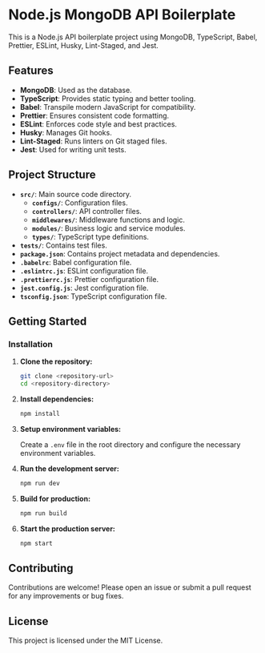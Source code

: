 # Node.js MongoDB API Boilerplate

This is a Node.js API boilerplate project using MongoDB, TypeScript, Babel, Prettier, ESLint, Husky, Lint-Staged, and Jest.

## Features

- **MongoDB**: Used as the database.
- **TypeScript**: Provides static typing and better tooling.
- **Babel**: Transpile modern JavaScript for compatibility.
- **Prettier**: Ensures consistent code formatting.
- **ESLint**: Enforces code style and best practices.
- **Husky**: Manages Git hooks.
- **Lint-Staged**: Runs linters on Git staged files.
- **Jest**: Used for writing unit tests.

## Project Structure

- **`src/`**: Main source code directory.
  - **`configs/`**: Configuration files.
  - **`controllers/`**: API controller files.
  - **`middlewares/`**: Middleware functions and logic.
  - **`modules/`**: Business logic and service modules.
  - **`types/`**: TypeScript type definitions.
- **`tests/`**: Contains test files.
- **`package.json`**: Contains project metadata and dependencies.
- **`.babelrc`**: Babel configuration file.
- **`.eslintrc.js`**: ESLint configuration file.
- **`.prettierrc.js`**: Prettier configuration file.
- **`jest.config.js`**: Jest configuration file.
- **`tsconfig.json`**: TypeScript configuration file.

## Getting Started

### Installation

1. **Clone the repository:**

   ```bash
   git clone <repository-url>
   cd <repository-directory>
   ```

2. **Install dependencies:**

   ```bash
   npm install
   ```

3. **Setup environment variables:**

   Create a `.env` file in the root directory and configure the necessary environment variables.

4. **Run the development server:**

   ```bash
   npm run dev
   ```

5. **Build for production:**

   ```bash
   npm run build
   ```

6. **Start the production server:**

   ```bash
   npm start
   ```

## Contributing

Contributions are welcome! Please open an issue or submit a pull request for any improvements or bug fixes.

## License

This project is licensed under the MIT License.
